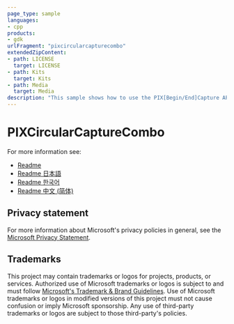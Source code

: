 ```yaml
---
page_type: sample
languages:
- cpp
products:
- gdk
urlFragment: "pixcircularcapturecombo"
extendedZipContent:
- path: LICENSE
  target: LICENSE
- path: Kits
  target: Kits
- path: Media
  target: Media
description: "This sample shows how to use the PIX[Begin/End]Capture APIs to implement a circular buffer of captures."
---
```


# PIXCircularCaptureCombo

For more information see: 
- [Readme](https://github.com/microsoft/Xbox-GDK-Samples/blob/main/Samples/System/PIXCircularCaptureCombo/readme_en-us.md)
- [Readme 日本語](https://github.com/microsoft/Xbox-GDK-Samples/blob/main/Samples/System/PIXCircularCaptureCombo/readme_ja-jp.md)
- [Readme 한국어](https://github.com/microsoft/Xbox-GDK-Samples/blob/main/Samples/System/PIXCircularCaptureCombo/readme_ko-kr.md)
- [Readme 中文 (简体)](https://github.com/microsoft/Xbox-GDK-Samples/blob/main/Samples/System/PIXCircularCaptureCombo/readme_zh-cn.md)

## Privacy statement

For more information about Microsoft's privacy policies in general, see the [Microsoft Privacy Statement](https://privacy.microsoft.com/privacystatement/).

## Trademarks

This project may contain trademarks or logos for projects, products, or services. Authorized use of Microsoft trademarks or logos is subject to and must follow [Microsoft's Trademark & Brand Guidelines](https://www.microsoft.com/en-us/legal/intellectualproperty/trademarks/usage/general). Use of Microsoft trademarks or logos in modified versions of this project must not cause confusion or imply Microsoft sponsorship. Any use of third-party trademarks or logos are subject to those third-party's policies.
